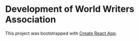 # Development of World Writers Association

This project was bootstrapped with [Create React App](https://github.com/facebook/create-react-app).


